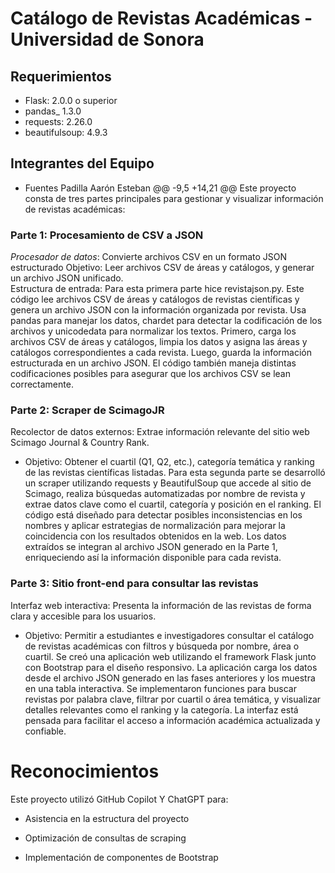 # Catálogo de Revistas Académicas - Universidad de Sonora
## Requerimientos
- Flask: 2.0.0 o superior
- pandas_ 1.3.0
- requests: 2.26.0
- beautifulsoup: 4.9.3

## Integrantes del Equipo
- Fuentes Padilla Aarón Esteban
@@ -9,5 +14,21 @@
Este proyecto consta de tres partes principales para gestionar y visualizar información de revistas académicas:

### Parte 1: Procesamiento de CSV a JSON
*Procesador de datos*: Convierte archivos CSV en un formato JSON estructurado
Objetivo: Leer archivos CSV de áreas y catálogos, y generar un archivo JSON unificado.  
Estructura de entrada:
  Para esta primera parte hice revistajson.py. Este código lee archivos CSV de áreas y catálogos de revistas científicas y genera un archivo JSON con la información organizada por revista. Usa pandas para manejar los datos,   chardet para detectar la codificación de los archivos y unicodedata para normalizar los textos. Primero, carga los archivos CSV de áreas y catálogos, limpia los datos y asigna las áreas y catálogos correspondientes a cada     revista. Luego, guarda la información estructurada en un archivo JSON. El código también maneja distintas codificaciones posibles para asegurar que los archivos CSV se lean correctamente.
  
### Parte 2: Scraper de ScimagoJR
Recolector de datos externos: Extrae información relevante del sitio web Scimago Journal & Country Rank.

- Objetivo: Obtener el cuartil (Q1, Q2, etc.), categoría temática y ranking de las revistas científicas listadas.
Para esta segunda parte se desarrolló un scraper utilizando requests y BeautifulSoup que accede al sitio de Scimago, realiza búsquedas automatizadas por nombre de revista y extrae datos clave como el cuartil, categoría y posición en el ranking. El código está diseñado para detectar posibles inconsistencias en los nombres y aplicar estrategias de normalización para mejorar la coincidencia con los resultados obtenidos en la web. Los datos extraídos se integran al archivo JSON generado en la Parte 1, enriqueciendo así la información disponible para cada revista.

### Parte 3: Sitio front-end para consultar las revistas
Interfaz web interactiva: Presenta la información de las revistas de forma clara y accesible para los usuarios.

- Objetivo: Permitir a estudiantes e investigadores consultar el catálogo de revistas académicas con filtros y búsqueda por nombre, área o cuartil.
Se creó una aplicación web utilizando el framework Flask junto con Bootstrap para el diseño responsivo. La aplicación carga los datos desde el archivo JSON generado en las fases anteriores y los muestra en una tabla interactiva. Se implementaron funciones para buscar revistas por palabra clave, filtrar por cuartil o área temática, y visualizar detalles relevantes como el ranking y la categoría. La interfaz está pensada para facilitar el acceso a información académica actualizada y confiable.
   
# Reconocimientos
Este proyecto utilizó GitHub Copilot Y ChatGPT para:

- Asistencia en la estructura del proyecto

- Optimización de consultas de scraping

- Implementación de componentes de Bootstrap 
